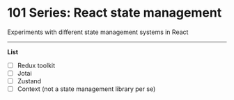 # 101 Series: React state management
Experiments with different state management systems in React

---

**List**

- [ ] Redux toolkit
- [ ] Jotai
- [ ] Zustand
- [ ] Context (not a state management library per se)